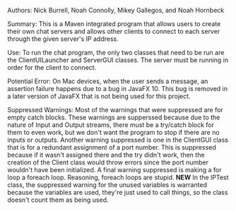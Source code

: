 Authors: Nick Burrell, Noah Connolly, Mikey Gallegos, and Noah Hornbeck

Summary: This is a Maven integrated program that allows users to create their own chat servers and allows other clients to connect
to each server through the given server's IP address.

Use: To run the chat program, the only two classes that need to be run are the ClientUILauncher and ServerGUI classes. The server must be running in
order for the client to connect.

Potential Error: On Mac devices, when the user sends a message, an assertion failure happens due to a bug in JavaFX 10. This
bug is removed in a later version of JavaFX that is not being used for this project.

Suppressed Warnings: Most of the warnings that were suppressed are for empty catch blocks. These warnings are supperssed
because due to the nature of Input and Output streams, there must be a try/catch block for them to even work, but we don't
want the program to stop if there are no inputs or outputs. Another warning suppressed is one in the ClientGUI class that is for a
redundant assignment of a port number. This is suppressed because if it wasn't assigned there and the try didn't work, then 
the creation of the Client class would throw errors since the port number wouldn't have been initialized. A final warning suppressed
is making a for loop a foreach loop. Reasoning, foreach loops are stupid. **NEW** In the IPTest class, the suppressed
warning for the unused variables is warranted because the variables are used, they're just used to call things, so the class
doesn't count them as being used.
